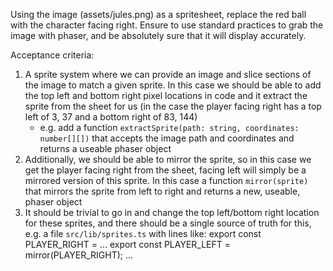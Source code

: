 Using the image (assets/jules.png) as a spritesheet, replace the red ball with the character facing right. Ensure to use standard practices
to grab the image with phaser, and be absolutely sure that it will display accurately.

Acceptance criteria:

1. A sprite system where we can provide an image and slice sections of the image to match a given sprite. In this case we should be able to add the top left and bottom right pixel locations in code and it extract the sprite from the sheet for us (in the case the player facing right has a top left of 3, 37 and a bottom right of 83, 144)
   - e.g. add a function `extractSprite(path: string, coordinates: number[][])` that accepts the image path and coordinates and returns a useable phaser object
2. Additionally, we should be able to mirror the sprite, so in this case we get the player facing right from the sheet, facing left will simply be a mirrored version of this sprite. In this case a function `mirror(sprite)` that mirrors the sprite from left to right and returns a new, useable, phaser object
3. It should be trivial to go in and change the top left/bottom right location for these sprites, and there should be a single source of truth for this, e.g. a file `src/lib/sprites.ts` with lines like:
   export const PLAYER_RIGHT = ...
   export const PLAYER_LEFT = mirror(PLAYER_RIGHT);
   ...
